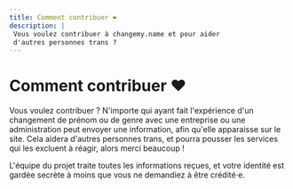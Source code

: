 ```yaml
---
title: Comment contribuer ❤
description: |
 Vous voulez contribuer à changemy.name et pour aider
 d'autres personnes trans ?
---
```


# Comment contribuer ❤️

Vous voulez contribuer ? N'importe qui ayant fait l'expérience d'un changement
de prénom ou de genre avec une entreprise ou une administration peut
envoyer une information, afin qu'elle apparaisse sur le site. Cela
aidera d'autres personnes trans, et pourra pousser les services
qui les excluent à réagir, alors merci beaucoup !

L'équipe du projet traite toutes les informations reçues, et votre identité
est gardée secrète à moins que vous ne demandiez à être crédité⋅e.

